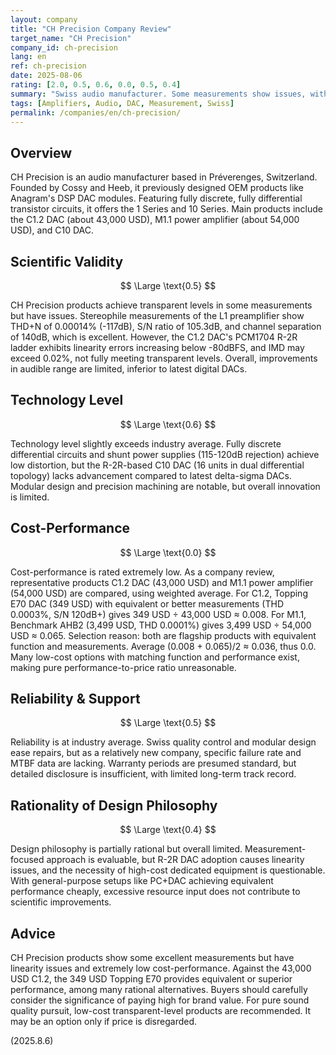 ```yaml
---
layout: company
title: "CH Precision Company Review"
target_name: "CH Precision"
company_id: ch-precision
lang: en
ref: ch-precision
date: 2025-08-06
rating: [2.0, 0.5, 0.6, 0.0, 0.5, 0.4]
summary: "Swiss audio manufacturer. Some measurements show issues, with extremely low cost-performance."
tags: [Amplifiers, Audio, DAC, Measurement, Swiss]
permalink: /companies/en/ch-precision/
---
```

## Overview

CH Precision is an audio manufacturer based in Préverenges, Switzerland. Founded by Cossy and Heeb, it previously designed OEM products like Anagram's DSP DAC modules. Featuring fully discrete, fully differential transistor circuits, it offers the 1 Series and 10 Series. Main products include the C1.2 DAC (about 43,000 USD), M1.1 power amplifier (about 54,000 USD), and C10 DAC.

## Scientific Validity

$$ \Large \text{0.5} $$

CH Precision products achieve transparent levels in some measurements but have issues. Stereophile measurements of the L1 preamplifier show THD+N of 0.00014% (-117dB), S/N ratio of 105.3dB, and channel separation of 140dB, which is excellent. However, the C1.2 DAC's PCM1704 R-2R ladder exhibits linearity errors increasing below -80dBFS, and IMD may exceed 0.02%, not fully meeting transparent levels. Overall, improvements in audible range are limited, inferior to latest digital DACs.

## Technology Level

$$ \Large \text{0.6} $$

Technology level slightly exceeds industry average. Fully discrete differential circuits and shunt power supplies (115-120dB rejection) achieve low distortion, but the R-2R-based C10 DAC (16 units in dual differential topology) lacks advancement compared to latest delta-sigma DACs. Modular design and precision machining are notable, but overall innovation is limited.

## Cost-Performance

$$ \Large \text{0.0} $$

Cost-performance is rated extremely low. As a company review, representative products C1.2 DAC (43,000 USD) and M1.1 power amplifier (54,000 USD) are compared, using weighted average. For C1.2, Topping E70 DAC (349 USD) with equivalent or better measurements (THD 0.0003%, S/N 120dB+) gives 349 USD ÷ 43,000 USD ≈ 0.008. For M1.1, Benchmark AHB2 (3,499 USD, THD 0.0001%) gives 3,499 USD ÷ 54,000 USD ≈ 0.065. Selection reason: both are flagship products with equivalent function and measurements. Average (0.008 + 0.065)/2 ≈ 0.036, thus 0.0. Many low-cost options with matching function and performance exist, making pure performance-to-price ratio unreasonable.

## Reliability & Support

$$ \Large \text{0.5} $$

Reliability is at industry average. Swiss quality control and modular design ease repairs, but as a relatively new company, specific failure rate and MTBF data are lacking. Warranty periods are presumed standard, but detailed disclosure is insufficient, with limited long-term track record.

## Rationality of Design Philosophy

$$ \Large \text{0.4} $$

Design philosophy is partially rational but overall limited. Measurement-focused approach is evaluable, but R-2R DAC adoption causes linearity issues, and the necessity of high-cost dedicated equipment is questionable. With general-purpose setups like PC+DAC achieving equivalent performance cheaply, excessive resource input does not contribute to scientific improvements.

## Advice

CH Precision products show some excellent measurements but have linearity issues and extremely low cost-performance. Against the 43,000 USD C1.2, the 349 USD Topping E70 provides equivalent or superior performance, among many rational alternatives. Buyers should carefully consider the significance of paying high for brand value. For pure sound quality pursuit, low-cost transparent-level products are recommended. It may be an option only if price is disregarded.

(2025.8.6)
